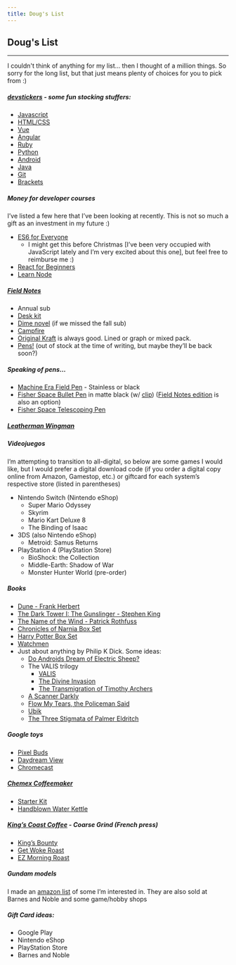 ```yaml
---
title: Doug's List
---
```


## Doug's List

---

I couldn't think of anything for my list... then I thought of a million things. So sorry for the long list, but that just means plenty of choices for you to pick from :)

##### [devstickers](http://devstickers.com) - some fun stocking stuffers:
- [Javascript](http://devstickers.com/info/javascript-n1wi)
- [HTML/CSS](http://devstickers.com/info/html5-css3-kl2t)
- [Vue](http://devstickers.com/info/vuejs-quf1)
- [Angular](http://devstickers.com/info/angular2-eq4x)
- [Ruby](http://devstickers.com/info/ruby-hc51)
- [Python](http://devstickers.com/info/python-ptow)
- [Android](http://devstickers.com/info/android-ait1)
- [Java](http://devstickers.com/info/java-8geo)
- [Git](http://devstickers.com/info/git-myha)
- [Brackets](http://devstickers.com/info/text-editors-5tul)

##### Money for developer courses

I’ve listed a few here that I’ve been looking at recently. This is not so much a gift as an investment in my future :)

- [ES6 for Everyone][es6] 
	- I might get this before Christmas [I’ve been very occupied with JavaScript lately and I’m very excited about this one], but feel free to reimburse me :)
- [React for Beginners][react]
- [Learn Node][node]

##### [Field Notes](https://fieldnotesbrand.com/)
- Annual sub
- [Desk kit][desk kit]
- [Dime novel][dime novel] (if we missed the fall sub)
- [Campfire][campfire]
- [Original Kraft][kraft] is always good. Lined or graph or mixed pack.
- [Pens!][pens] (out of stock at the time of writing, but maybe they’ll be back soon?)

##### Speaking of pens…
- [Machine Era Field Pen][me field pen] - Stainless or black
- [Fisher Space Bullet Pen][bullet pen] in matte black (w/ [clip][clip]) ([Field Notes edition][fn bullet pen] is also an option)
- [Fisher Space Telescoping Pen][telescoping pen]

##### [Leatherman Wingman](https://www.amazon.com/Leatherman-Wingman-Multi-Tool-Stainless-Steel/dp/B005DI0XM4/?tag=bg999-20)

##### Videojuegos

I’m attempting to transition to all-digital, so below are some games I would like, but I would prefer a digital download code (if you order a digital copy online from Amazon, Gamestop, etc.) or giftcard for each system’s respective store (listed in parentheses)

- Nintendo Switch (Nintendo eShop)
	- Super Mario Odyssey
	- Skyrim
	- Mario Kart Deluxe 8
	- The Binding of Isaac
- 3DS (also Nintendo eShop)
	- Metroid: Samus Returns
- PlayStation 4 (PlayStation Store)
	- BioShock: the Collection
	- Middle-Earth: Shadow of War
	- Monster Hunter World (pre-order)

##### Books
- [Dune - Frank Herbert][dune]
- [The Dark Tower I: The Gunslinger - Stephen King][dark tower]
- [The Name of the Wind - Patrick Rothfuss][name of the wind]
- [Chronicles of Narnia Box Set][narnia]
- [Harry Potter Box Set][harry potter]
- [Watchmen][watchmen]
- Just about anything by Philip K Dick. Some ideas:
	- [Do Androids Dream of Electric Sheep?][androids]
	- The VALIS trilogy
		- [VALIS][valis]
		- [The Divine Invasion][divine invasion]
		- [The Transmigration of Timothy Archers][transmigration]
	- [A Scanner Darkly][scanner darkly]
	- [Flow My Tears, the Policeman Said][flow my tears]
	- [Ubik][ubik]
	- [The Three Stigmata of Palmer Eldritch][stigmata]

##### Google toys
- [Pixel Buds][pixel buds]
- [Daydream View][daydream]
- [Chromecast][chromecast]

##### [Chemex Coffeemaker](http://www.chemexcoffeemaker.com)
- [Starter Kit](http://www.chemexcoffeemaker.com/starter-kit.html)
- [Handblown Water Kettle](http://www.chemexcoffeemaker.com/handblown-water-kettle-81.html)

##### [King’s Coast Coffee][kings coast] - Coarse Grind (French press)
- [King’s Bounty][kings bounty]
- [Get Woke Roast][get woke]
- [EZ Morning Roast][ez morning]

##### Gundam models

I made an [amazon list](http://a.co/am3aQb8) of some I’m interested in. They are also sold at Barnes and Noble and some game/hobby shops

##### Gift Card ideas:
- Google Play
- Nintendo eShop
- PlayStation Store
- Barnes and Noble

[es6]: https://es6.io
[react]: https://reactforbeginners.com
[node]: https://learnnode.com
[desk kit]: https://fieldnotesbrand.com/products/desk-kit
[dime novel]: https://fieldnotesbrand.com/products/dimenovel
[campfire]: https://fieldnotesbrand.com/products/campfire
[kraft]: https://fieldnotesbrand.com/products/original-kraft
[pens]: https://fieldnotesbrand.com/products/clic-pen-6-pack
[me field pen]: https://www.machine-era.com/collections/pens/products/field-pen-stainless?variant=43032090256
[bullet pen]: https://www.amazon.com/Fisher-400B-Space-Bullet-Pen/dp/B000WGD13U/ref=sr_1_3?s=office-products&ie=UTF8&qid=1510329378&sr=1-3&keywords=fisher+bullet+pen
[clip]: https://www.amazon.com/Matte-Black-Clip-Bullet-Pens/dp/B0014M0AO4/ref=pd_bxgy_229_img_2?_encoding=UTF8&psc=1&refRID=6KVP1R5KC7ANTQC4CYZB
[fn bullet pen]: https://fieldnotesbrand.com/products/space-pen
[telescoping pen]: https://www.amazon.com/Fisher-Space-Telescoping-Pen-TLP/dp/B000VC3FBS/ref=pd_sim_229_2?_encoding=UTF8&psc=1&refRID=76H26TEJ73H2CZ87D8XN
[dune]: https://www.amazon.com/Dune-Frank-Herbert/dp/0441172717/ref=sr_1_1?s=books&ie=UTF8&qid=1510324790&sr=1-1&keywords=dune&dpID=41uKA1N7J3L&preST=_SY291_BO1,204,203,200_QL40_&dpSrc=srch
[dark tower]: https://www.amazon.com/Dark-Tower-I-Gunslinger/dp/1501143514/ref=sr_1_1?s=books&ie=UTF8&qid=1510324861&sr=1-1&keywords=the+dark+tower&dpID=51ef6ns8ISL&preST=_SY291_BO1,204,203,200_QL40_&dpSrc=srch
[name of the wind]: https://www.amazon.com/Name-Wind-Anniversary-Kingkiller-Chronicle/dp/0756413710/ref=sr_1_1?s=books&ie=UTF8&qid=1510326757&sr=1-1&keywords=patrick+rothfuss&dpID=511xW8Ol2yL&preST=_SY291_BO1,204,203,200_QL40_&dpSrc=srch
[narnia]: https://www.amazon.com/C-Lewis-Chronicles-Full-Color-Collectors/dp/B0086IPSGO/ref=sr_1_5?s=books&ie=UTF8&qid=1510325023&sr=1-5&keywords=narnia+box&dpID=41VnnIrFJQL&preST=_SX218_BO1,204,203,200_QL40_&dpSrc=srch
[harry potter]: https://www.amazon.com/Harry-Potter-Complete-Special-Rowling/dp/B01DMC29U6/ref=sr_1_10?s=books&ie=UTF8&qid=1510324972&sr=1-10&keywords=harry+potter+box
[watchmen]: https://www.amazon.com/Watchmen-Alan-Moore/dp/1401245250/ref=sr_1_1?s=books&ie=UTF8&qid=1510676169&sr=1-1&keywords=watchmen&dpID=313cFTb5BFL&preST=_SY291_BO1,204,203,200_QL40_&dpSrc=srch
[androids]: https://www.amazon.com/Androids-Dream-Electric-Sheep-inspiration/dp/0345404475/ref=sr_1_1?s=books&ie=UTF8&qid=1510326544&sr=1-1&keywords=do+androids+dream+of+electric+sheep&dpID=41U97Qj7iML&preST=_SY291_BO1,204,203,200_QL40_&dpSrc=srch
[valis]: https://www.amazon.com/VALIS-Valis-Trilogy-Philip-Dick/dp/0547572417/ref=pd_sim_14_2?_encoding=UTF8&psc=1&refRID=7Z32GSSQ1XHNZK6WTZJH
[divine invasion]: https://www.amazon.com/Divine-Invasion-Valis-Trilogy/dp/0547572425/ref=pd_sim_14_1?_encoding=UTF8&psc=1&refRID=7Z32GSSQ1XHNZK6WTZJH
[transmigration]: https://www.amazon.com/Transmigration-Timothy-Archer-Valis-Trilogy/dp/0547572603/ref=pd_sim_14_10?_encoding=UTF8&psc=1&refRID=ETYV73ZB62CM6T4FRPDX
[scanner darkly]: https://www.amazon.com/Scanner-Darkly-Philip-K-Dick/dp/0547572174/ref=pd_sim_14_9?_encoding=UTF8&psc=1&refRID=7Z32GSSQ1XHNZK6WTZJH
[flow my tears]: https://www.amazon.com/Flow-My-Tears-Policeman-Said/dp/0547572255/ref=pd_sim_14_4?_encoding=UTF8&psc=1&refRID=7Z32GSSQ1XHNZK6WTZJH
[ubik]: https://www.amazon.com/Ubik-Philip-K-Dick/dp/0547572298/ref=pd_sim_14_5?_encoding=UTF8&psc=1&refRID=7Z32GSSQ1XHNZK6WTZJH
[stigmata]: https://www.amazon.com/Three-Stigmata-Palmer-Eldritch/dp/0547572557/ref=pd_sim_14_3?_encoding=UTF8&psc=1&refRID=7Z32GSSQ1XHNZK6WTZJH
[pixel buds]: https://store.google.com/product/google_pixel_buds
[daydream]: https://store.google.com/product/google_daydream_view
[chromecast]: https://store.google.com/product/chromecast_2015
[kings coast]: https://www.kingscoastcoffee.com/coffee/
[kings bounty]: https://kings-coast-coffee-co.myshopify.com/products/kings-bounty?variant=2406442237980
[get woke]: https://kings-coast-coffee-co.myshopify.com/products/professor-bromans-get-woke-roast?variant=972026904604
[ez morning]: https://kings-coast-coffee-co.myshopify.com/products/king-gothalions-ez-morning-roast?variant=971971297308
